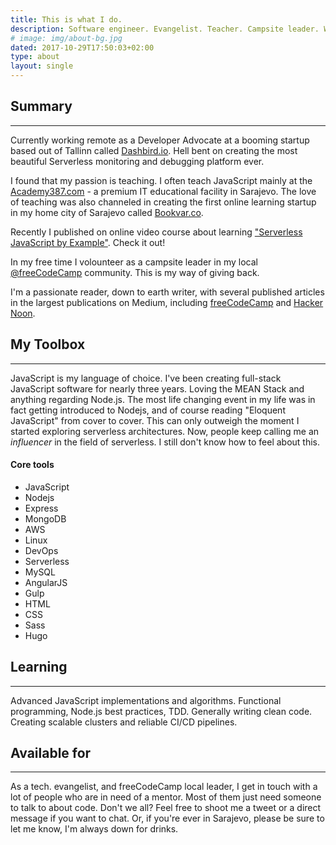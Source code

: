 ```yaml
---
title: This is what I do.
description: Software engineer. Evangelist. Teacher. Campsite leader. Writer.
# image: img/about-bg.jpg
dated: 2017-10-29T17:50:03+02:00
type: about
layout: single
---
```

<h2>Summary</h2>
<hr>
<p>
    Currently working remote as a Developer Advocate at a booming startup based out of Tallinn called <a href="https://dashbird.io/" target="_blank">Dashbird.io</a>. Hell bent on creating the most beautiful Serverless monitoring and debugging platform ever.
</p> 
<p>
    I found that my passion is teaching. I often teach JavaScript mainly at the  <a href="http://www.academy387.com/lecturers/adnan-rahic" target="_blank">Academy387.com</a> - a premium IT educational facility in Sarajevo. The love of teaching was also channeled in creating the first online learning startup in my home city of Sarajevo called <a href="https://bookvar.co/" target="_blank">Bookvar.co</a>.
</p>
<p>
    Recently I published on online video course about learning <a href="http://bit.ly/sls-js">"Serverless JavaScript by Example"</a>. Check it out!
</p>
<p>
    In my free time I volounteer as a campsite leader in my local <a href="https://www.facebook.com/groups/free.code.camp.sarajevo/" target="_blank">@freeCodeCamp</a> community. This is my way of giving back.
</p>
<p>
    I'm a passionate reader, down to earth writer, with several published articles in the largest publications on Medium, including <a href="https://medium.freecodecamp.org/" target="_blank">freeCodeCamp</a> and <a href="https://hackernoon.com/" target="_blank">Hacker Noon</a>.
</p>
<h2>My Toolbox</h2>
<hr>
<p>
    JavaScript is my language of choice. I've been creating full-stack JavaScript software for nearly three years. Loving the MEAN Stack and anything regarding Node.js. The most life changing event in my life was in fact getting introduced to Nodejs, and of course reading "Eloquent JavaScript" from cover to cover. This can only outweigh the moment I started exploring serverless architectures. Now, people keep calling me an <i>influencer</i> in the field of serverless. I still don't know how to feel about this.
</p> 
<h4>Core tools</h4>
<ul>
    <li>JavaScript</li>
    <li>Nodejs</li>
    <li>Express</li>
    <li>MongoDB</li>
    <li>AWS</li>
    <li>Linux</li>
    <li>DevOps</li>
    <li>Serverless</li>
    <li>MySQL</li>
    <li>AngularJS</li>
    <li>Gulp</li>
    <li>HTML</li>
    <li>CSS</li>
    <li>Sass</li>
    <li>Hugo</li>
</ul>
<h2>Learning</h2>
<hr>
<p>
    Advanced JavaScript implementations and algorithms. Functional programming, Node.js best practices, TDD. Generally writing clean code. Creating scalable clusters and reliable CI/CD pipelines. 
</p>
<h2>Available for</h2>
<hr>
<p>
    As a tech. evangelist, and freeCodeCamp local leader, I get in touch with a lot of people who are in need of a mentor. Most of them just need someone to talk to about code. Don't we all? Feel free to shoot me a tweet or a direct message if you want to chat. Or, if you're ever in Sarajevo, please be sure to let me know, I'm always down for drinks.
</p> 